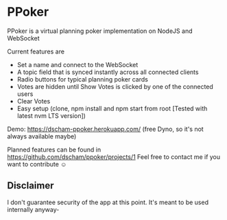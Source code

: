 # PPoker
PPoker is a virtual planning poker implementation on NodeJS and WebSocket

Current features are
 - Set a name and connect to the WebSocket
 - A topic field that is synced instantly across all connected clients
 - Radio buttons for typical planning poker cards
 - Votes are hidden until Show Votes is clicked by one of the connected users
 - Clear Votes
 - Easy setup (clone, npm install and npm start from root [Tested with latest nvm LTS version])

Demo: https://dscham-ppoker.herokuapp.com/ (free Dyno, so it's not always available maybe)
 
Planned features can be found in https://github.com/dscham/ppoker/projects/1
Feel free to contact me if you want to contribute ☺

## Disclaimer
I don't guarantee security of the app at this point. It's meant to be used internally anyway-
